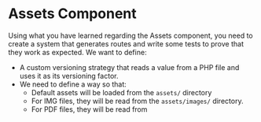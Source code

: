 # Assets Component

Using what you have learned regarding the Assets component, you need to create a system that generates routes and write some tests to prove that they work as expected. We want to define:

* A custom versioning strategy that reads a value from a PHP file and uses it as its versioning factor.
* We need to define a way so that:
    * Default assets will be loaded from the `assets/` directory
    * For IMG files, they will be read from the `assets/images/` directory.
    * For PDF files, they will be read from
